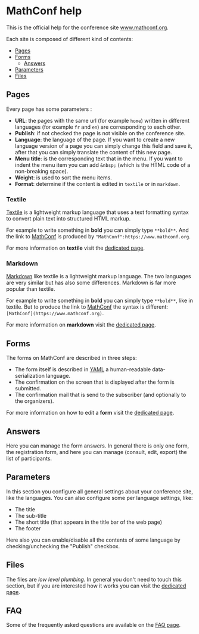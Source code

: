 # MathConf help

This is the official help for the conference site www.mathconf.org.

Each site is composed of different kind of contents:

- [Pages](#pages)
- [Forms](#forms)
  - [Answers](#answers)
- [Parameters](#parameters)
- [Files](#files)

## Pages

Every page has some parameters :

- **URL**: the pages with the same url (for example `home`) written in different languages (for example `fr` and `en`) are corresponding to each other.
- **Publish**: if not checked the page is not visible on the conference site.
- **Language**: the language of the page. If you want to create a new language version of a page you can simply change this field and save it, after that you can simply translate the content of this new page.
- **Menu title**: is the corresponding text that in the menu. If you want to indent the menu item you can add `&nbsp;` (which is the HTML code of a non-breaking space).
- **Weight**: is used to sort the menu items.
- **Format**: determine if the content is edited in `textile` or in `markdown`.

### Textile

[Textile](https://en.wikipedia.org/wiki/Textile_(markup_language)) is a lightweight markup language that uses a text formatting syntax to convert plain text into structured HTML markup.

For example to write something in **bold** you can simply type `**bold**`. And the link to [MathConf](https://www.mathconf.org) is produced by `"MathConf":https://www.mathconf.org`.

For more information on **textile** visit the [dedicated page](textile.md).

### Markdown

[Markdown](https://en.wikipedia.org/wiki/Markdown) like textile is a lightweight markup language. The two languages are very similar but has also some differences. Markdown is far more popular than textile.

For example to write something in **bold** you can simply type `**bold**`, like in textile. But to produce the link to [MathConf](https://www.mathconf.org) the syntax is different: `[MathConf](https://www.mathconf.org)`.

For more information on **markdown** visit the [dedicated page](markdown.md).

## Forms

The forms on MathConf are described in three steps:

- The form itself is described in [YAML](https://en.wikipedia.org/wiki/YAML) a human-readable data-serialization language.
- The confirmation on the screen that is displayed after the form is submitted.
- The confirmation mail that is send to the subscriber (and optionally to the organizers).

For more information on how to edit a **form** visit the [dedicated page](forms.md).

## Answers

Here you can manage the form answers. In general there is only one form, the registration form, and here you can manage (consult, edit, export) the list of participants.

## Parameters

In this section you configure all general settings about your conference site, like the languages. You can also configure some per language settings, like:

- The title
- The sub-title
- The short title (that appears in the title bar of the web page)
- The footer

Here also you can enable/disable all the contents of some language by checking/unchecking the "Publish" checkbox.

## Files

The files are *low level plumbing*. In general you don't need to touch this section, but if you are interested how it works you can visit the [dedicated page](files.md).

## FAQ

Some of the frequently asked questions are available on the [FAQ page](faq.md).

